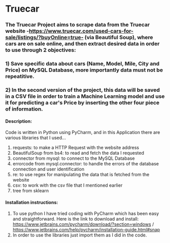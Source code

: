 # Truecar
### The Truecar Project aims to scrape data from the Truecar website -https://www.truecar.com/used-cars-for-sale/listings/?buyOnline=true- (via Beautiful Soup), where cars are on sale online, and then extract desired data in order to use through 2 objectives: 
### 1) Save specific data about cars (Name, Model, Mile, City and Price) on MySQL Database, more importantly data must not be repeatitive.
### 2) In the second version of the project, this data will be saved in a CSV file in order to train a Machine Learning model and use it for predicting a car's Price by inserting the other four piece of information.

#### Description:
Code is written in Python using PyCharm, and in this Application there are various libraries that I used...
1. requests: to make a HTTP Request with the website address
2. BeautifulSoup from bs4: to read and fetch the data I requested 
3. connector from mysql: to connect to the MySQL Database
4. errorcode from mysql.connector: to handle the errors of the database connection and user identification
5. re: to use regex for manipulating the data that is fetched from the website
6. csv: to work with the csv file that I mentioned earlier
7. tree from sklearn

#### Installation instructions:
1. To use python I have tried coding with PyCharm which has been easy and straightforward. Here is the link to download and install: https://www.jetbrains.com/pycharm/download/?section=windows / https://www.jetbrains.com/help/pycharm/installation-guide.html#snap
2. In order to use the libraries just import them as I did in the code.
